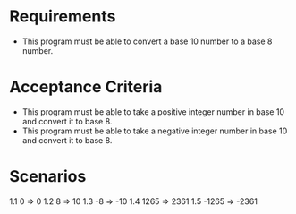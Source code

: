 # Requirements

- This program must be able to convert a base 10 number to a base 8 number.

# Acceptance Criteria

- This program must be able to take a positive integer number in base 10 and convert it to base 8. 
- This program must be able to take a negative integer number in base 10 and convert it to base 8.

# Scenarios

1.1 0 => 0
1.2 8 => 10
1.3 -8 => -10
1.4 1265 => 2361
1.5 -1265 => -2361